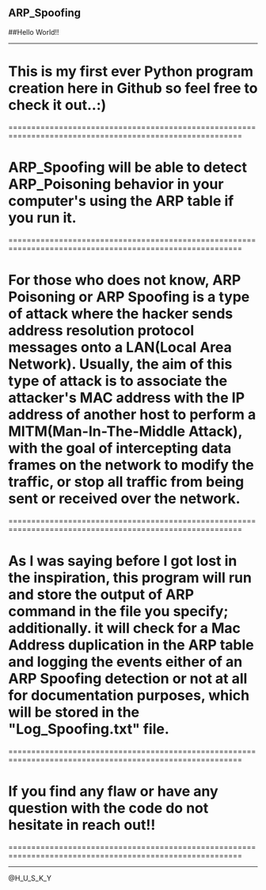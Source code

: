 ## ARP_Spoofing

##Hello World!!
********************************************************************************************************************************************************************
  # This is my first ever Python program creation here in Github so feel free to check it out..:)
=========================================================================================================
  # ARP_Spoofing will be able to detect ARP_Poisoning behavior in your computer's using the ARP table if you run it.
=========================================================================================================
  #  For those who does not know, ARP Poisoning or ARP Spoofing is a type of attack where the hacker sends address resolution protocol messages onto a LAN(Local Area Network). Usually, the aim of this type of attack is to associate the attacker's MAC address with the IP address of another host to perform a MITM(Man-In-The-Middle Attack), with the goal of intercepting data frames on the network to modify the traffic, or stop all traffic from being sent or received over the network.
=========================================================================================================
  # As I was saying before I got lost in the inspiration, this program will run and store the output of ARP command in the file you specify; additionally. it will check for a Mac Address duplication in the ARP table and logging the events either of an ARP Spoofing detection or not at all for documentation purposes, which will be stored in the "Log_Spoofing.txt" file.
=========================================================================================================
  # If you find any flaw or have any question with the code do not hesitate in reach out!!
=========================================================================================================
********************************************************************************************************************************************************************
@H_U_S_K_Y
